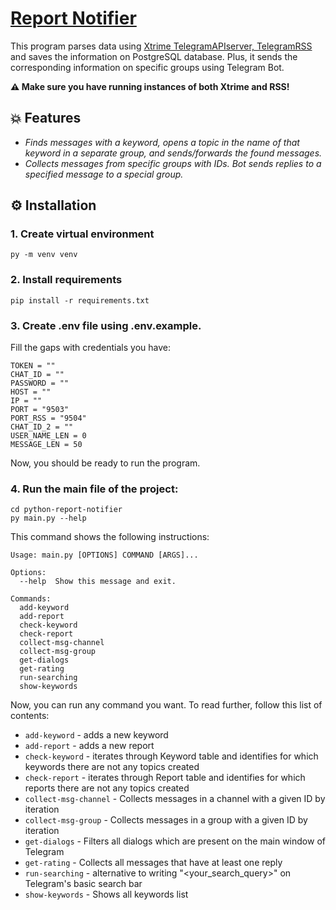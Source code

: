 # [Report Notifier](https://github.com/smarts-uz/python-report-notifier)

This program parses data using [Xtrime TelegramAPIserver, TelegramRSS](https://github.com/xtrime-ru/TelegramApiServer) and saves the information on PostgreSQL database. Plus, it sends the corresponding information on specific groups using Telegram Bot.

<b> ⚠️ Make sure you have running instances of both Xtrime and RSS!</b>

## 💥 Features

- <i>Finds messages with a keyword, opens a topic in the name of that keyword in a separate group, and sends/forwards the found messages.</i>
- <i>Collects messages from specific groups with IDs. Bot sends replies to a specified message to a special group.</i>

## ⚙️ Installation

### 1. Create virtual environment
```py -m venv venv```

### 2. Install requirements
```pip install -r requirements.txt```

### 3. Create .env file using .env.example.
Fill the gaps with credentials you have:
```
TOKEN = ""
CHAT_ID = ""
PASSWORD = ""
HOST = ""
IP = ""
PORT = "9503"
PORT_RSS = "9504"
CHAT_ID_2 = ""
USER_NAME_LEN = 0
MESSAGE_LEN = 50
```
Now, you should be ready to run the program.

### 4. Run the main file of the project:
```
cd python-report-notifier
py main.py --help
```

This command shows the following instructions:
```
Usage: main.py [OPTIONS] COMMAND [ARGS]...
                                          
Options:                                  
  --help  Show this message and exit.     
                                          
Commands:                                 
  add-keyword                             
  add-report                              
  check-keyword                           
  check-report                            
  collect-msg-channel
  collect-msg-group
  get-dialogs
  get-rating
  run-searching
  show-keywords
```

Now, you can run any command you want. To read further, follow this list of contents:

- `add-keyword` - adds a new keyword
- `add-report` - adds a new report
- `check-keyword` - iterates through Keyword table and identifies for which keywords there are not any topics created
- `check-report` - iterates through Report table and identifies for which reports there are not any topics created
- `collect-msg-channel` - Collects messages in a channel with a given ID by iteration
- `collect-msg-group` - Collects messages in a group with a given ID by iteration
- `get-dialogs` - Filters all dialogs which are present on the main window of Telegram
- `get-rating` - Collects all messages that have at least one reply
- `run-searching` - alternative to writing "<your_search_query>" on Telegram's basic search bar
- `show-keywords` - Shows all keywords list